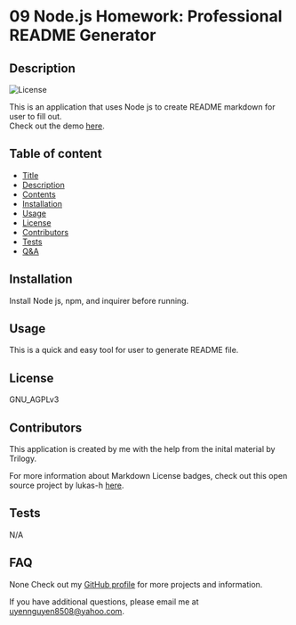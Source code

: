 # 09 Node.js Homework: Professional README Generator

## Description
![License](https://img.shields.io/badge/license-GNU_AGPLv3-blue.svg)

This is an application that uses Node js to create README markdown for user to fill out.
<br>Check out the demo [here](https://youtu.be/lJddYSWmA2g).

## Table of content
 
* [Title](#title)
* [Description](#description)
* [Contents](#contents)
* [Installation](#installation)
* [Usage](#usage)
* [License](#license)
* [Contributors](#contributors)
* [Tests](#tests)
* [Q&A](#QandA)

## Installation
Install Node js, npm, and inquirer before running.

## Usage
This is a quick and easy tool for user to generate README file.

## License
GNU_AGPLv3

## Contributors
This application is created by me with the help from the inital material by Trilogy.

For more information about Markdown License badges, check out this open source project by lukas-h [here](https://gist.github.com/lukas-h/2a5d00690736b4c3a7ba).

## Tests
N/A

## FAQ 
None
Check out my [GitHub profile](https://github.com/uyennguyen30696) for more projects and information. 

If you have additional questions, please email me at uyennguyen8508@yahoo.com.
